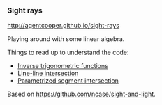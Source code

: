 ### Sight rays

http://agentcooper.github.io/sight-rays

Playing around with some linear algebra.

Things to read up to understand the code:

- [Inverse trigonometric functions](https://en.wikipedia.org/wiki/Inverse_trigonometric_functions)
- [Line-line intersection](https://en.wikipedia.org/wiki/Line%E2%80%93line_intersection)
- [Parametrized segment intersection](http://stackoverflow.com/questions/563198/how-do-you-detect-where-two-line-segments-intersect/565282#565282)

Based on https://github.com/ncase/sight-and-light.
